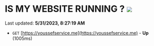 # IS MY WEBSITE RUNNING ? [![](https://img.shields.io/static/v1?label=Sponsor&message=%E2%9D%A4&logo=GitHub&color=%23fe8e86)](https://github.com/sponsors/<username>)

Last updated: **5/31/2023, 8:27:19 AM**

- `GET` [https://youssefservice.me](https://youssefservice.me) - **Up** (1005ms)
